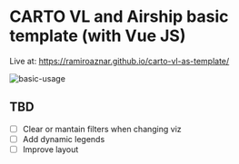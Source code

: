 # CARTO VL and Airship basic template (with Vue JS)

Live at: https://ramiroaznar.github.io/carto-vl-as-template/

![basic-usage](./img/video.gif)

## TBD

- [ ] Clear or mantain filters when changing viz
- [ ] Add dynamic legends
- [ ] Improve layout